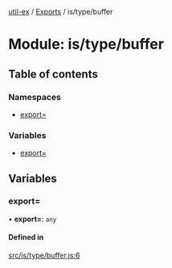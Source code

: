 [util-ex](../README.md) / [Exports](../modules.md) / is/type/buffer

# Module: is/type/buffer

## Table of contents

### Namespaces

- [export&#x3D;](is_type_buffer.export_.md)

### Variables

- [export&#x3D;](is_type_buffer.md#export&#x3D;)

## Variables

### export&#x3D;

• **export=**: `any`

#### Defined in

[src/is/type/buffer.js:6](https://github.com/snowyu/util-ex.js/blob/10dfb41/src/is/type/buffer.js#L6)
